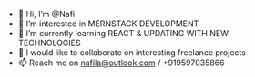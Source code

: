 - 👋 Hi, I’m @Nafi
- 👀 I’m interested in MERNSTACK DEVELOPMENT
- 🌱 I’m currently learning REACT & UPDATING WITH NEW TECHNOLOGIES
- 💞️ I would like to collaborate on interesting freelance projects
- 📫 Reach me on nafila@outlook.com / +919597035866

<!---
NafilaNafi/NafilaNafi is a ✨ special ✨ repository because its `README.md` (this file) appears on your GitHub profile.
You can click the Preview link to take a look at your changes.
--->
